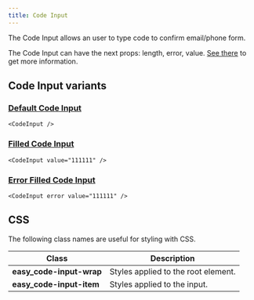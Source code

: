 ```yaml
---
title: Code Input
---
```


The Code Input allows an user to type code to confirm email/phone form.

The Code Input can have the next props: length, error, value. [See there](/storybook/?path=/docs/core-inputs-codeinput--docs) to get more information.

## Code Input variants

### [Default Code Input](/storybook/?path=/story/core-inputs-codeinput--default-code-input)

```tsx
<CodeInput />
```

### [Filled Code Input](/storybook/?path=/story/core-inputs-codeinput--filled-code-input)

```tsx
<CodeInput value="111111" />
```

### [Error Filled Code Input](/storybook/?path=/story/core-inputs-codeinput--error-filled-code-input)

```tsx
<CodeInput error value="111111" />
```

## CSS

The following class names are useful for styling with CSS.

| Class                    | Description                         |
| ------------------------ | ----------------------------------- |
| **easy_code-input-wrap** | Styles applied to the root element. |
| **easy_code-input-item** | Styles applied to the input.        |

